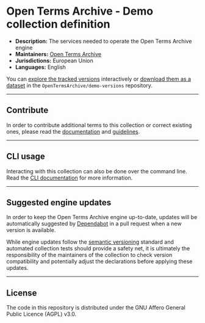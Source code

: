 # Open Terms Archive - Demo collection definition

- **Description:** <!-- customize this description to your context -->The services needed to operate the Open Terms Archive engine<!-- until here -->
- **Maintainers:** <!-- customize the maintainers to your context -->[Open Terms Archive](https://opentermsarchive.org)<!-- until here -->
- **Jurisdictions:** <!-- customize jurisdictions to your context -->European Union<!-- until here -->
- **Languages:** <!-- customize languages to your context -->English<!-- until here -->

You can [explore the tracked versions](https://github.com/OpenTermsArchive/demo-versions) interactively or [download them as a dataset](https://github.com/OpenTermsArchive/demo-versions/releases) in the `OpenTermsArchive/demo-versions` repository.

- - -

## Contribute

In order to contribute additional terms to this collection or correct existing ones, please read the [documentation](https://docs.opentermsarchive.org/contributing-terms/) and [guidelines](https://docs.opentermsarchive.org/guidelines/declaring/).

- - -

## CLI usage

Interacting with this collection can also be done over the command line. Read the [CLI documentation](https://docs.opentermsarchive.org/#cli) for more information.

- - -

## Suggested engine updates

In order to keep the Open Terms Archive engine up-to-date, updates will be automatically suggested by [Dependabot](https://github.blog/2020-06-01-keep-all-your-packages-up-to-date-with-dependabot/) in a pull request when a new version is available.

While engine updates follow the [semantic versioning](https://semver.org) standard and automated collection tests should provide a safety net, it is ultimately the responsibility of the maintainers of the collection to check version compatibility and potentially adjust the declarations before applying these updates.

- - - -

## License

The code in this repository is distributed under the GNU Affero General Public Licence (AGPL) v3.0.
